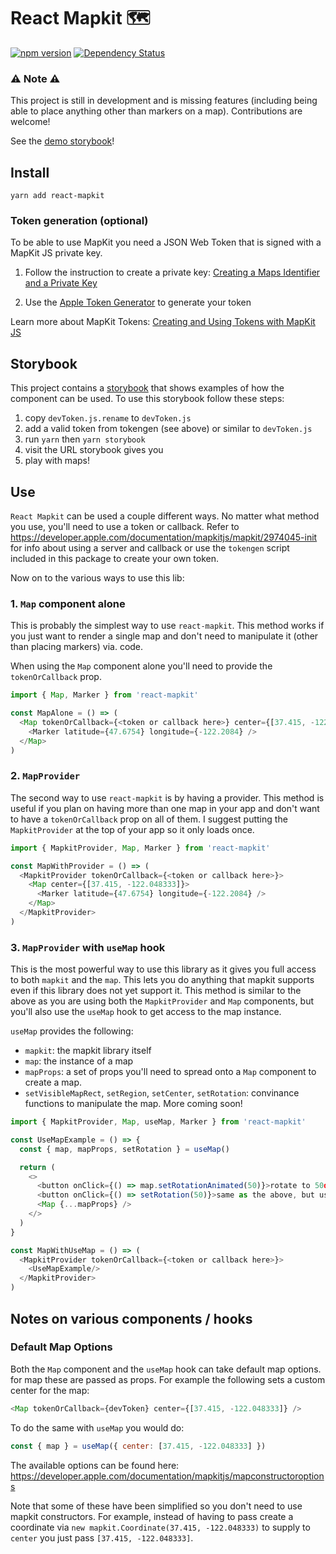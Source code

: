 # React Mapkit 🗺️

[![npm version](https://badge.fury.io/js/react-mapkit.svg)](https://badge.fury.io/js/react-mapkit)
[![Dependency Status](https://david-dm.org/chrisdrackett/react-mapkit.svg)](https://david-dm.org/chrisdrackett/react-mapkit)

### ⚠️ Note ⚠️

This project is still in development and is missing features (including being able to place anything other than markers on a map). Contributions are welcome!

See the [demo storybook](https://chrisdrackett.github.io/react-mapkit/)!

## Install

`yarn add react-mapkit`

### Token generation (optional)

To be able to use MapKit you need a JSON Web Token that is signed with a MapKit JS private key.

1. Follow the instruction to create a private key: [Creating a Maps Identifier and a Private Key](https://developer.apple.com/documentation/mapkitjs/creating_a_maps_identifier_and_a_private_key)

2. Use the [Apple Token Generator](https://maps.developer.apple.com/token-maker) to generate your token

Learn more about MapKit Tokens: [Creating and Using Tokens with MapKit JS
](https://developer.apple.com/documentation/mapkitjs/creating_and_using_tokens_with_mapkit_js)

## Storybook

This project contains a [storybook](https://storybook.js.org) that shows examples of how the component can be used. To use this storybook follow these steps:

1.  copy `devToken.js.rename` to `devToken.js`
2.  add a valid token from tokengen (see above) or similar to `devToken.js`
3.  run `yarn` then `yarn storybook`
4.  visit the URL storybook gives you
5.  play with maps!

## Use

`React Mapkit` can be used a couple different ways. No matter what method you use, you'll need to use a token or callback. Refer to https://developer.apple.com/documentation/mapkitjs/mapkit/2974045-init for info about using a server and callback or use the `tokengen` script included in this package to create your own token.

Now on to the various ways to use this lib:

### 1. `Map` component alone

This is probably the simplest way to use `react-mapkit`. This method works if you just want to render a single map and don't need to manipulate it (other than placing markers) via. code.

When using the `Map` component alone you'll need to provide the `tokenOrCallback` prop.

```js
import { Map, Marker } from 'react-mapkit'

const MapAlone = () => (
  <Map tokenOrCallback={<token or callback here>} center={[37.415, -122.048333]}>
    <Marker latitude={47.6754} longitude={-122.2084} />
  </Map>
)
```

### 2. `MapProvider`

The second way to use `react-mapkit` is by having a provider. This method is useful if you plan on having more than one map in your app and don't want to have a `tokenOrCallback` prop on all of them. I suggest putting the `MapkitProvider` at the top of your app so it only loads once.

```js
import { MapkitProvider, Map, Marker } from 'react-mapkit'

const MapWithProvider = () => (
  <MapkitProvider tokenOrCallback={<token or callback here>}>
    <Map center={[37.415, -122.048333]}>
      <Marker latitude={47.6754} longitude={-122.2084} />
    </Map>
  </MapkitProvider>
)
```

### 3. `MapProvider` with `useMap` hook

This is the most powerful way to use this library as it gives you full access to both `mapkit` and the `map`. This lets you do anything that mapkit supports even if this library does not yet support it. This method is similar to the above as you are using both the `MapkitProvider` and `Map` components, but you'll also use the `useMap` hook to get access to the map instance.

`useMap` provides the following:

- `mapkit`: the mapkit library itself
- `map`: the instance of a map
- `mapProps`: a set of props you'll need to spread onto a `Map` component to create a map.
- `setVisibleMapRect`, `setRegion`, `setCenter`, `setRotation`: convinance functions to manipulate the map. More coming soon!

```js
import { MapkitProvider, Map, useMap, Marker } from 'react-mapkit'

const UseMapExample = () => {
  const { map, mapProps, setRotation } = useMap()

  return (
    <>
      <button onClick={() => map.setRotationAnimated(50)}>rotate to 50deg!</button>
      <button onClick={() => setRotation(50)}>same as the above, but using the react-mapkit provided function.</button>
      <Map {...mapProps} />
    </>
  )
}

const MapWithUseMap = () => (
  <MapkitProvider tokenOrCallback={<token or callback here>}>
    <UseMapExample/>
  </MapkitProvider>
)
```

## Notes on various components / hooks

### Default Map Options

Both the `Map` component and the `useMap` hook can take default map options. for map these are passed as props. For example the following sets a custom center for the map:

```js
<Map tokenOrCallback={devToken} center={[37.415, -122.048333]} />
```

To do the same with `useMap` you would do:

```js
const { map } = useMap({ center: [37.415, -122.048333] })
```

The available options can be found here: https://developer.apple.com/documentation/mapkitjs/mapconstructoroptions

Note that some of these have been simplified so you don't need to use mapkit constructors. For example, instead of having to pass create a coordinate via `new mapkit.Coordinate(37.415, -122.048333)` to supply to `center` you just pass `[37.415, -122.048333]`.
